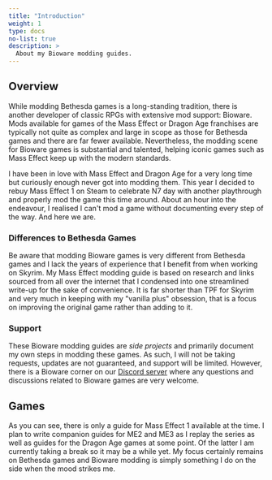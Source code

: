 ```yaml
---
title: "Introduction"
weight: 1
type: docs
no-list: true
description: >
  About my Bioware modding guides.
---
```


## Overview

While modding Bethesda games is a long-standing tradition, there is another developer of classic RPGs with extensive mod support: Bioware. Mods available for games of the Mass Effect or Dragon Age franchises are typically not quite as complex and large in scope as those for Bethesda games and there are far fewer available. Nevertheless, the modding scene for Bioware games is substantial and talented, helping iconic games such as Mass Effect keep up with the modern standards.

I have been in love with Mass Effect and Dragon Age for a very long time but curiously enough never got into modding them. This year I decided to rebuy Mass Effect 1 on Steam to celebrate N7 day with another playthrough and properly mod the game this time around. About an hour into the endeavour, I realised I can't mod a game without documenting every step of the way. And here we are.

### Differences to Bethesda Games

Be aware that modding Bioware games is very different from Bethesda games and I lack the years of experience that I benefit from when working on Skyrim. My Mass Effect modding guide is based on research and links sourced from all over the internet that I condensed into one streamlined write-up for the sake of convenience. It is far shorter than TPF for Skyrim and very much in keeping with my "vanilla plus" obsession, that is a focus on improving the original game rather than adding to it.

### Support

These Bioware modding guides are *side projects* and primarily document my own steps in modding these games. As such, I will not be taking requests, updates are not guaranteed, and support will be limited. However, there is a Bioware corner on our [Discord server](https://discord.com/invite/BpwXX5f) where any questions and discussions related to Bioware games are very welcome.

## Games

As you can see, there is only a guide for Mass Effect 1 available at the time. I plan to write companion guides for ME2 and ME3 as I replay the series as well as guides for the Dragon Age games at some point. Of the latter I am currently taking a break so it may be a while yet. My focus certainly remains on Bethesda games and Bioware modding is simply something I do on the side when the mood strikes me.